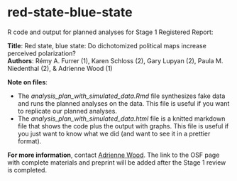# red-state-blue-state
R code and output for planned analyses for Stage 1 Registered Report:  

**Title**: Red state, blue state: Do dichotomized political maps increase perceived polarization?  
**Authors**: Rémy A. Furrer (1), Karen Schloss (2), Gary Lupyan (2), Paula M. Niedenthal (2), & Adrienne Wood (1)  

**Note on files**: 
* The *analysis_plan_with_simulated_data.Rmd* file synthesizes fake data and runs the planned analyses on the data. This file is useful if you want to replicate our planned analyses. 
* The *analysis_plan_with_simulated_data.html* file is a knitted markdown file that shows the code plus the output with graphs. This file is useful if you just want to know what we did (and want to see it in a prettier format).

**For more information**, contact [Adrienne Wood](mailto:adrienne.wood@virginia.edu). The link to the OSF page with complete materials and preprint will be added after the Stage 1 review is completed.



